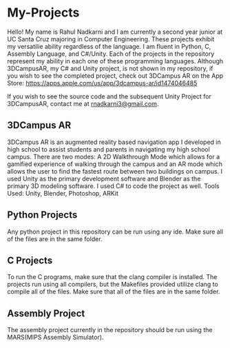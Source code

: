 # My-Projects 

Hello! My name is Rahul Nadkarni and I am currently a second year junior at UC Santa Cruz majoring in Computer Engineering. These projects exhibit my versatilie ability regardless of the language. I am fluent in Python, C, Assembly Language, and C#/Unity. Each of the projects in the repository represent my ability in each one of these programming languages. Although 3DCampusAR, my C# and Unity project, is not shown in my repository, if you wish to see the completed project, check out 3DCampus AR on the App Store:
https://apps.apple.com/us/app/3dcampus-ar/id1474046485 

If you wish to see the source code and the subsequent Unity Project for 3DCampusAR, contact me at rnadkarni3@gmail.com.   

3DCampus AR
----------
3DCampus AR is an augmented reality based navigation app I developed in high school to assist students and parents in navigating my high school campus. There are two modes: A 2D Walkthrough Mode which allows for a gamified experience of walking through the campus and an AR mode which allows the user to find the fastest route between two buildings on campus. I used Unity as the primary development software and Blender as the primary 3D modeling software. I used C# to code the project as well. 
Tools Used: Unity, Blender, Photoshop, ARKit

Python Projects
------------
Any python project in this repository can be run using any ide. Make sure all of the files are in the same folder. 

C Projects
------------
To run the C programs, make sure that the clang compiler is installed. The projects run using all compilers, but the Makefiles provided utilize clang to compile all of the files. Make sure that all of the files are in the same folder. 

Assembly Project
-----------
The assembly project currently in the repository should be run using the MARS(MIPS Assembly Simulator).
